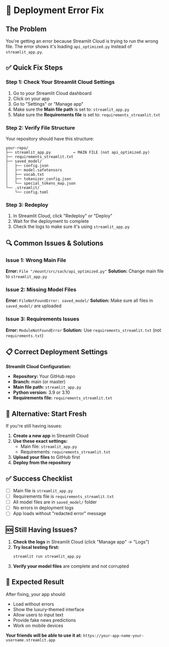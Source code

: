 # 🚨 Deployment Error Fix

## The Problem
You're getting an error because Streamlit Cloud is trying to run the wrong file. The error shows it's loading `api_optimized.py` instead of `streamlit_app.py`.

## ✅ Quick Fix Steps

### Step 1: Check Your Streamlit Cloud Settings
1. Go to your Streamlit Cloud dashboard
2. Click on your app
3. Go to "Settings" or "Manage app"
4. Make sure the **Main file path** is set to: `streamlit_app.py`
5. Make sure the **Requirements file** is set to: `requirements_streamlit.txt`

### Step 2: Verify File Structure
Your repository should have this structure:
```
your-repo/
├── streamlit_app.py          ← MAIN FILE (not api_optimized.py)
├── requirements_streamlit.txt
├── saved_model/
│   ├── config.json
│   ├── model.safetensors
│   ├── vocab.txt
│   ├── tokenizer_config.json
│   └── special_tokens_map.json
└── .streamlit/
    └── config.toml
```

### Step 3: Redeploy
1. In Streamlit Cloud, click "Redeploy" or "Deploy"
2. Wait for the deployment to complete
3. Check the logs to make sure it's using `streamlit_app.py`

## 🔍 Common Issues & Solutions

### Issue 1: Wrong Main File
**Error:** `File "/mount/src/sach/api_optimized.py"`
**Solution:** Change main file to `streamlit_app.py`

### Issue 2: Missing Model Files
**Error:** `FileNotFoundError: saved_model/`
**Solution:** Make sure all files in `saved_model/` are uploaded

### Issue 3: Requirements Issues
**Error:** `ModuleNotFoundError`
**Solution:** Use `requirements_streamlit.txt` (not `requirements.txt`)

## 📋 Correct Deployment Settings

**Streamlit Cloud Configuration:**
- **Repository:** Your GitHub repo
- **Branch:** main (or master)
- **Main file path:** `streamlit_app.py`
- **Python version:** 3.9 or 3.10
- **Requirements file:** `requirements_streamlit.txt`

## 🚀 Alternative: Start Fresh

If you're still having issues:

1. **Create a new app** in Streamlit Cloud
2. **Use these exact settings:**
   - Main file: `streamlit_app.py`
   - Requirements: `requirements_streamlit.txt`
3. **Upload your files** to GitHub first
4. **Deploy from the repository**

## ✅ Success Checklist

- [ ] Main file is `streamlit_app.py`
- [ ] Requirements file is `requirements_streamlit.txt`
- [ ] All model files are in `saved_model/` folder
- [ ] No errors in deployment logs
- [ ] App loads without "redacted error" message

## 🆘 Still Having Issues?

1. **Check the logs** in Streamlit Cloud (click "Manage app" → "Logs")
2. **Try local testing first:**
   ```bash
   streamlit run streamlit_app.py
   ```
3. **Verify your model files** are complete and not corrupted

## 🎯 Expected Result

After fixing, your app should:
- Load without errors
- Show the luxury-themed interface
- Allow users to input text
- Provide fake news predictions
- Work on mobile devices

**Your friends will be able to use it at:** `https://your-app-name-your-username.streamlit.app` 
